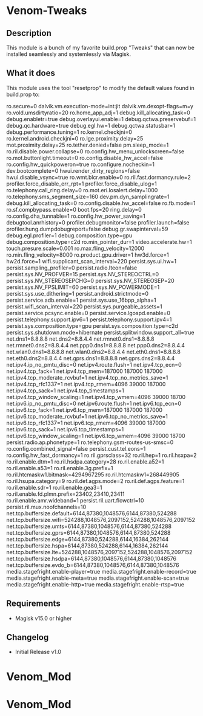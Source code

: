 # Venom-Tweaks
## Description
This module is a bunch of my favorite build.prop "Tweaks" that can now be installed seamlessly and systemlessly via Magisk.

## What it does
This module uses the tool "resetprop" to modify the default values found in build.prop to:

ro.secure=0
dalvik.vm.execution-mode=int:jit
dalvik.vm.dexopt-flags=m=y
ro.vold.umsdirtyratio=20
ro.home_app_adj=1
debug.kill_allocating_task=0
debug.enabletr=true
debug.overlayui.enable=1
debug.qctwa.preservebuf=1
debug.qc.hardware=true
debug.egl.hw=1
debug.qctwa.statusbar=1
debug.performance.tuning=1
ro.kernel.checkjni=0
ro.kernel.android.checkjni=0
ro.lge.proximity.delay=25
mot.proximity.delay=25
ro.tether.denied=false
pm.sleep_mode=1
ro.ril.disable.power.collapse=0
ro.config.hw_menu_unlockscreen=false
ro.mot.buttonlight.timeout=0
ro.config.disable_hw_accel=false 
ro.config.hw_quickpoweron=true
ro.configure.nocheckin=1
dev.bootcomplete=0
hwui.render_dirty_regions=false
hwui.disable_vsync=true
ro.wmt.blcr.enable=0
ro.ril.fast.dormancy.rule=2
profiler.force_disable_err_rpt=1
profiler.force_disable_ulog=1
ro.telephony.call_ring.delay=0
ro.mot.eri.losalert.delay=1000
ro.telephony.sms_segment_size=160
dev.pm.dyn_samplingrate=1
debug.kill_allocating_task=0
ro.config.disable.hw_accel=false
ro.fb.mode=1
ro.sf.compbypass.enable=0
boot.fps=20
ring.delay=0
ro.config.dha_tunnable=1
ro.config.hw_power_saving=1 
debugtool.anrhistory=0
profiler.debugmonitor=false
profiler.launch=false
profiler.hung.dumpdobugreport=false
debug.gr.swapinterval=59
debug.egl.profiler=1
debug.composition.type=gpu
debug.composition.type=c2d
ro.min_pointer_dur=1
video.accelerate.hw=1 
touch.presure.scale=0.001
ro.max.fling_velocity=12000
ro.min.fling_velocity=8000
ro.product.gpu.driver=1
hw3d.force=1
hw2d.force=1
wifi.supplicant_scan_interval=220
persist.sys.ui.hw=1
persist.sampling_profiler=0
persist.radio.lteon=false
persist.sys.NV_PROFVER=15
persist.sys.NV_STEREOCTRL=0
persist.sys.NV_STEREOSEPCHG=0
persist.sys.NV_STEREOSEP=20
persist.sys.NV_FPSLIMIT=60
persist.sys.NV_POWERMODE=1
persist.sys.use_dithering=1
persist.android.strictmode=0
persist.service.adb.enable=1
persist.sys.use_16bpp_alpha=1
persist.wifi_scan_interval=220
persist.sys.purgeable_assets=1
persist.service.pcsync.enable=0 
persist.service.lgospd.enable=0
persist.telephony.support.ipv6=1
persist.telephony.support.ipv4=1
persist.sys.composition.type=gpu
persist.sys.composition.type=c2d
persist.sys.shutdown.mode=hibernate
persist.splitwindow.support_all=true
net.dns1=8.8.8.8
net.dns2=8.8.4.4
net.rmnet0.dns1=8.8.8.8
net.rmnet0.dns2=8.8.4.4
net.ppp0.dns1=8.8.8.8
net.ppp0.dns2=8.8.4.4
net.wlan0.dns1=8.8.8.8
net.wlan0.dns2=8.8.4.4
net.eth0.dns1=8.8.8.8
net.eth0.dns2=8.8.4.4
net.gprs.dns1=8.8.8.8
net.gprs.dns2=8.8.4.4
net.ipv4.ip_no_pmtu_disc=0
net.ipv4.route.flush=1
net.ipv4.tcp_ecn=0
net.ipv4.tcp_fack=1
net.ipv4.tcp_mem=187000 187000 187000
net.ipv4.tcp_moderate_rcvbuf=1
net.ipv4.tcp_no_metrics_save=1
net.ipv4.tcp_rfc1337=1
net.ipv4.tcp_rmem=4096 39000 187000
net.ipv4.tcp_sack=1
net.ipv4.tcp_timestamps=1
net.ipv4.tcp_window_scaling=1
net.ipv4.tcp_wmem=4096 39000 18700
net.ipv6.ip_no_pmtu_disc=0
net.ipv6.route.flush=1
net.ipv6.tcp_ecn=0
net.ipv6.tcp_fack=1
net.ipv6.tcp_mem=187000 187000 187000
net.ipv6.tcp_moderate_rcvbuf=1
net.ipv6.tcp_no_metrics_save=1
net.ipv6.tcp_rfc1337=1
net.ipv6.tcp_rmem=4096 39000 187000
net.ipv6.tcp_sack=1
net.ipv6.tcp_timestamps=1
net.ipv6.tcp_window_scaling=1
net.ipv6.tcp_wmem=4096 39000 18700
persist.radio.ap.phonetype=1
ro.telephony.gsm-routes-us-smsc=0
ro.config.combined_signal=false
persist.cust.tel.eons=1
ro.config.hw_fast_dormancy=1
ro.ril.gprsclass=32
ro.ril.hep=1
ro.ril.hsxpa=2
ro.ril.enable.dtm=1
ro.ril.hsdpa.category=28
ro.ril.enable.a52=1
ro.ril.enable.a53=1
ro.ril.enable.3g.prefix=1
ro.ril.htcmaskw1.bitmask=4294967295
ro.ril.htcmaskw1=268449905
ro.ril.hsupa.category=9
ro.ril.def.agps.mode=2
ro.ril.def.agps.feature=1
ro.ril.enable.sdr=1
ro.ril.enable.gea3=1
ro.ril.enable.fd.plmn.prefix=23402,23410,23411 
ro.ril.enable.amr.wideband=1 
persist.ril.uart.flowctrl=10
persist.ril.mux.noofchannels=10 
net.tcp.buffersize.default=6144,87380,1048576,6144,87380,524288
net.tcp.buffersize.wifi=524288,1048576,2097152,524288,1048576,2097152
net.tcp.buffersize.umts=6144,87380,1048576,6144,87380,524288
net.tcp.buffersize.gprs=6144,87380,1048576,6144,87380,524288
net.tcp.buffersize.edge=6144,87380,524288,6144,16384,262144
net.tcp.buffersize.hspa=6144,87380,524288,6144,16384,262144
net.tcp.buffersize.lte=524288,1048576,2097152,524288,1048576,2097152
net.tcp.buffersize.hsdpa=6144,87380,1048576,6144,87380,1048576
net.tcp.buffersize.evdo_b=6144,87380,1048576,6144,87380,1048576  
media.stagefright.enable-player=true
media.stagefright.enable-record=true
media.stagefright.enable-meta=true
media.stagefright.enable-scan=true
media.stagefright.enable-http=true
media.stagefright.enable-rtsp=true


## Requirements
* Magisk v15.0 or higher

## Changelog 
* Initial Release v1.0
# Venom_Mod
# Venom_Mod
